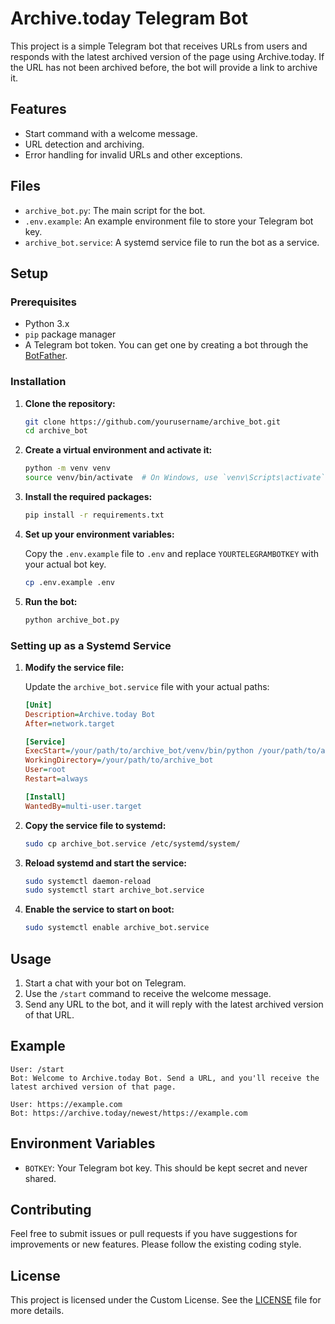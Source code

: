 # Archive.today Telegram Bot

This project is a simple Telegram bot that receives URLs from users and responds with the latest archived version of the page using Archive.today. If the URL has not been archived before, the bot will provide a link to archive it.

## Features

- Start command with a welcome message.
- URL detection and archiving.
- Error handling for invalid URLs and other exceptions.

## Files

- `archive_bot.py`: The main script for the bot.
- `.env.example`: An example environment file to store your Telegram bot key.
- `archive_bot.service`: A systemd service file to run the bot as a service.

## Setup

### Prerequisites

- Python 3.x
- `pip` package manager
- A Telegram bot token. You can get one by creating a bot through the [BotFather](https://core.telegram.org/bots#botfather).

### Installation

1. **Clone the repository:**
    ```bash
    git clone https://github.com/yourusername/archive_bot.git
    cd archive_bot
    ```

2. **Create a virtual environment and activate it:**
    ```bash
    python -m venv venv
    source venv/bin/activate  # On Windows, use `venv\Scripts\activate`
    ```

3. **Install the required packages:**
    ```bash
    pip install -r requirements.txt
    ```

4. **Set up your environment variables:**

    Copy the `.env.example` file to `.env` and replace `YOURTELEGRAMBOTKEY` with your actual bot key.
    ```bash
    cp .env.example .env
    ```

5. **Run the bot:**
    ```bash
    python archive_bot.py
    ```

### Setting up as a Systemd Service

1. **Modify the service file:**

    Update the `archive_bot.service` file with your actual paths:
    ```ini
    [Unit]
    Description=Archive.today Bot
    After=network.target

    [Service]
    ExecStart=/your/path/to/archive_bot/venv/bin/python /your/path/to/archive_bot/archive_bot.py
    WorkingDirectory=/your/path/to/archive_bot
    User=root
    Restart=always

    [Install]
    WantedBy=multi-user.target
    ```

2. **Copy the service file to systemd:**
    ```bash
    sudo cp archive_bot.service /etc/systemd/system/
    ```

3. **Reload systemd and start the service:**
    ```bash
    sudo systemctl daemon-reload
    sudo systemctl start archive_bot.service
    ```

4. **Enable the service to start on boot:**
    ```bash
    sudo systemctl enable archive_bot.service
    ```

## Usage

1. Start a chat with your bot on Telegram.
2. Use the `/start` command to receive the welcome message.
3. Send any URL to the bot, and it will reply with the latest archived version of that URL.

## Example

```text
User: /start
Bot: Welcome to Archive.today Bot. Send a URL, and you'll receive the latest archived version of that page.

User: https://example.com
Bot: https://archive.today/newest/https://example.com
```	

## Environment Variables

- `BOTKEY`: Your Telegram bot key. This should be kept secret and never shared.

## Contributing
Feel free to submit issues or pull requests if you have suggestions for improvements or new features. Please follow the existing coding style.

## License
This project is licensed under the Custom License. See the [LICENSE](LICENSE) file for more details.
